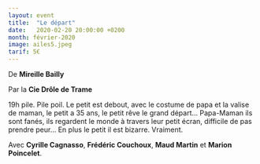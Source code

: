 ```yaml
---
layout: event
title:  "Le départ"
date:   2020-02-20 20:00:00 +0200
month: février-2020
image: ailes5.jpeg
tarif: 5€
---
```


De **Mireille Bailly**


Par la **Cie Drôle de Trame**

19h pile. Pile poil. Le petit est debout, avec le costume de papa et la valise de maman, le petit a 35 ans, le petit rêve le grand départ… Papa-Maman ils sont fanés, ils regardent le monde à travers leur petit écran, difficile de pas prendre peur… En plus le petit il est bizarre. Vraiment.

Avec **Cyrille Cagnasso**, **Frédéric Couchoux**, **Maud Martin** et **Marion Poincelet**.

